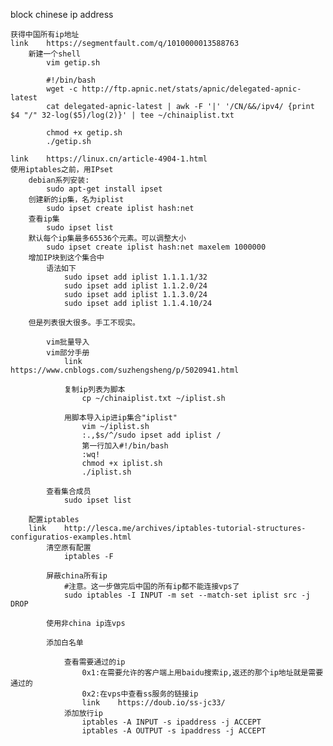 block chinese ip address
    
    获得中国所有ip地址
    link    https://segmentfault.com/q/1010000013588763
        新建一个shell
            vim getip.sh

            #!/bin/bash
            wget -c http://ftp.apnic.net/stats/apnic/delegated-apnic-latest
            cat delegated-apnic-latest | awk -F '|' '/CN/&&/ipv4/ {print $4 "/" 32-log($5)/log(2)}' | tee ~/chinaiplist.txt

        	chmod +x getip.sh
        	./getip.sh

	link    https://linux.cn/article-4904-1.html
	使用iptables之前，用IPset
    	debian系列安装:
        	sudo apt-get install ipset
    	创建新的ip集，名为iplist
        	sudo ipset create iplist hash:net
    	查看ip集
        	sudo ipset list
    	默认每个ip集最多65536个元素。可以调整大小
        	sudo ipset create iplist hash:net maxelem 1000000
    	增加IP块到这个集合中
        	语法如下
            	sudo ipset add iplist 1.1.1.1/32
            	sudo ipset add iplist 1.1.2.0/24
				sudo ipset add iplist 1.1.3.0/24
				sudo ipset add iplist 1.1.4.10/24 

    	但是列表很大很多。手工不现实。

    		vim批量导入
        	vim部分手册 
        		link    https://www.cnblogs.com/suzhengsheng/p/5020941.html
    
            	复制ip列表为脚本
    				cp ~/chinaiplist.txt ~/iplist.sh
    
    			用脚本导入ip进ip集合"iplist"
    				vim ~/iplist.sh
    				:.,$s/^/sudo ipset add iplist /
    				第一行加入#!/bin/bash
    				:wq!
    				chmod +x iplist.sh
    				./iplist.sh
    
			查看集合成员
    			sudo ipset list

		配置iptables
    	link    http://lesca.me/archives/iptables-tutorial-structures-configuratios-examples.html
    		清空原有配置
    			iptables -F 
    
    		屏蔽china所有ip
    			#注意。这一步做完后中国的所有ip都不能连接vps了
    			sudo iptables -I INPUT -m set --match-set iplist src -j DROP

    		使用非china ip连vps
    
        	添加白名单
            
            	查看需要通过的ip
                	0x1:在需要允许的客户端上用baidu搜索ip,返还的那个ip地址就是需要通过的
                	0x2:在vps中查看ss服务的链接ip
                	link    https://doub.io/ss-jc33/
            	添加放行ip
        			iptables -A INPUT -s ipaddress -j ACCEPT
        			iptables -A OUTPUT -s ipaddress -j ACCEPT





